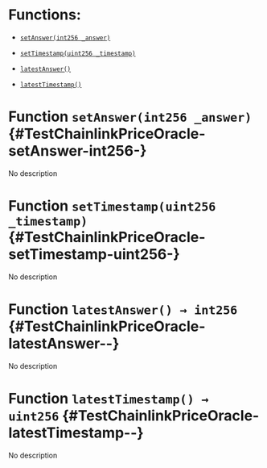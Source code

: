 # Functions:

- [`setAnswer(int256 _answer)`](#TestChainlinkPriceOracle-setAnswer-int256-)

- [`setTimestamp(uint256 _timestamp)`](#TestChainlinkPriceOracle-setTimestamp-uint256-)

- [`latestAnswer()`](#TestChainlinkPriceOracle-latestAnswer--)

- [`latestTimestamp()`](#TestChainlinkPriceOracle-latestTimestamp--)

# Function `setAnswer(int256 _answer)` {#TestChainlinkPriceOracle-setAnswer-int256-}

No description

# Function `setTimestamp(uint256 _timestamp)` {#TestChainlinkPriceOracle-setTimestamp-uint256-}

No description

# Function `latestAnswer() → int256` {#TestChainlinkPriceOracle-latestAnswer--}

No description

# Function `latestTimestamp() → uint256` {#TestChainlinkPriceOracle-latestTimestamp--}

No description
